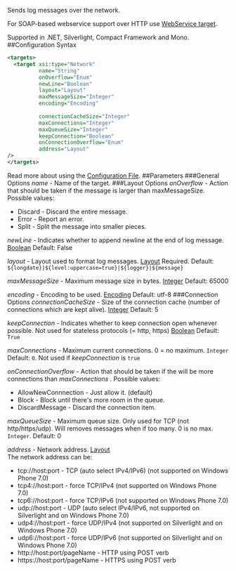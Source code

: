 Sends log messages over the network. 


For SOAP-based webservice support over HTTP use [WebService target](https://github.com/NLog/NLog/wiki/WebService-target).

Supported in .NET, Silverlight, Compact Framework and Mono.
##Configuration Syntax
```xml
<targets>
  <target xsi:type="Network"
          name="String"
          onOverflow="Enum"
          newLine="Boolean"
          layout="Layout"
          maxMessageSize="Integer"
          encoding="Encoding"
          
          connectionCacheSize="Integer"
          maxConnections="Integer"
          maxQueueSize="Integer"
          keepConnection="Boolean"
          onConnectionOverflow="Enum"
          address="Layout" 
/>
</targets>
```
Read more about using the [Configuration File](Configuration-file).
##Parameters
###General Options
_name_ - Name of the target.
###Layout Options
_onOverflow_ - Action that should be taken if the message is larger than maxMessageSize.  
Possible values:
* Discard - Discard the entire message.
* Error - Report an error.
* Split - Split the message into smaller pieces.

_newLine_ - Indicates whether to append newline at the end of log message. [Boolean](Data-types) Default: False

_layout_ - Layout used to format log messages. [Layout](Data-types) Required. Default: `${longdate}|${level:uppercase=true}|${logger}|${message}`

_maxMessageSize_ - Maximum message size in bytes. [Integer](Data-types) Default: 65000

_encoding_ - Encoding to be used. [Encoding](Data-types) Default: utf-8
###Connection Options
_connectionCacheSize_ - Size of the connection cache (number of connections which are kept alive). [Integer](Data-types) Default: 5  


_keepConnection_ - Indicates whether to keep connection open whenever possible. Not used for stateless protocols (= http, https) [Boolean](Data-types) Default: `True`

_maxConnections_ - Maximum current connections. 0 = no maximum. `Integer` Default: `0`. Not used if _keepConnection_ is `true`

_onConnectionOverflow_ - Action that should be taken if the will be more connections than _maxConnections_ .
Possible values:
* AllowNewConnnection - Just allow it. (default)
* Block - Block until there's more room in the queue.
* DiscardMessage - Discard the connection item.

_maxQueueSize_ - Maximum queue size. Only used for TCP (not http/https/udp). Will removes messages when if too many. 0 is no max. `Integer`. Default: 0

_address_ - Network address. [Layout](Data-types)  
The network address can be:
* tcp://host:port - TCP (auto select IPv4/IPv6) (not supported on Windows Phone 7.0)
* tcp4://host:port - force TCP/IPv4 (not supported on Windows Phone 7.0)
* tcp6://host:port - force TCP/IPv6 (not supported on Windows Phone 7.0)
* udp://host:port - UDP (auto select IPv4/IPv6, not supported on Silverlight and on Windows Phone 7.0)
* udp4://host:port - force UDP/IPv4 (not supported on Silverlight and on Windows Phone 7.0)
* udp6://host:port - force UDP/IPv6 (not supported on Silverlight and on Windows Phone 7.0)
* http://host:port/pageName - HTTP using POST verb
* https://host:port/pageName - HTTPS using POST verb

